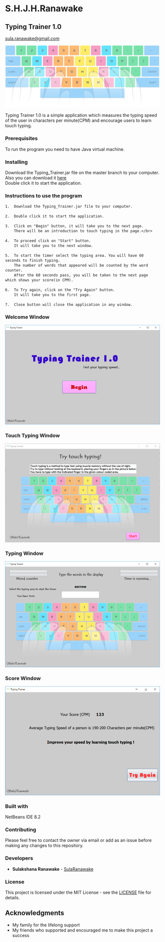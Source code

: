 # S.H.J.H.Ranawake
## Typing Trainer 1.0

sula.ranawake@gmail.com

![keyboard](https://github.com/FOSSCODY-1/S.H.J.H.Ranawake/blob/master/Typing%20Trainer/src/Images/keyboard.png)

Typing Trainer 1.0 is a simple application which measures the typing speed of the user in characters per minute(CPM) and encourage users to learn touch typing. 


### Prerequisites

To run the program you need to have Java virtual machine. 

### Installing

Download the Typing_Trainer.jar file on the master branch to your computer.</br>
Also you can download it [here](https://github.com/FOSSCODY-1/S.H.J.H.Ranawake.git)</br>
Double click it to start the application.

### Instructions to use the program

```Download the 
1.  Download the Typing_Trainer.jar file to your computer.

2.  Double click it to start the application.

3.  Click on "Begin" button, it will take you to the next page.
    There will be an introduction to touch typing in the page.</br>
    
4.  To proceed click on "Start" button.
    It will take you to the next window.
    
5.  To start the timer select the typing area. You will have 60 seconds to finish typing.
    The number of words that appeared will be counted by the word counter.
    After the 60 seconds pass, you will be taken to the next page which shows your score(in CPM).
    
6.  To Try again, click on the "Try Again" button.
    It will take you to the first page.
    
7.  Close button will close the application in any window.
  ```
###  Welcome Window</br>
![WelcomeWindow](https://github.com/FOSSCODY-1/S.H.J.H.Ranawake/blob/master/Typing%20Trainer/Images/Welcome_Window.PNG)</br>

### Touch Typing Window
![TouchTypingWindow](https://github.com/FOSSCODY-1/S.H.J.H.Ranawake/blob/master/Typing%20Trainer/Images/Touch_Typing.PNG)</br>

### Typing Window
![TypingWindow](https://github.com/FOSSCODY-1/S.H.J.H.Ranawake/blob/master/Typing%20Trainer/Images/Typing_window.PNG)</br>

### Score Window
![ScoreWindow](https://github.com/FOSSCODY-1/S.H.J.H.Ranawake/blob/master/Typing%20Trainer/Images/Score_Window.PNG)</br>

### Built with

NetBeans IDE 8.2

### Contributing

Please feel free to contact the owner via email or add as an issue before making any changes to this repository.

### Developers

 *    **Sulakshana Ranawake** - [SulaRanawake](https://github.com/SulaRanawake)
 
 ### License
 
This project is licensed under the MIT License - see the [LICENSE](LICENSE) file for details.

## Acknowledgments
* My family for the lifelong support
* My friends who supported and encouraged me to make this project a success

